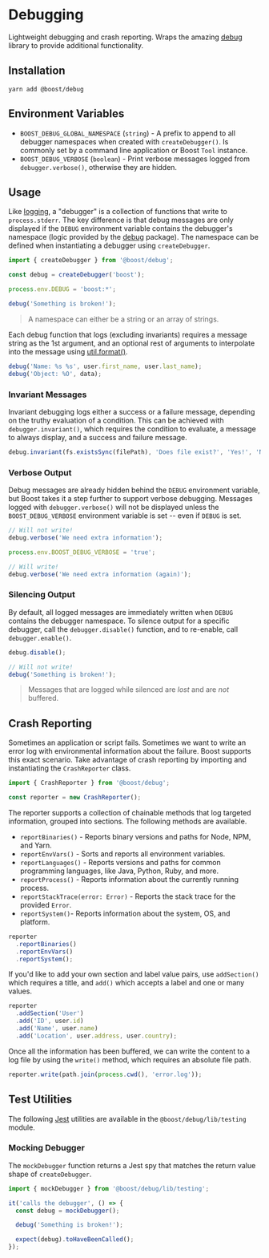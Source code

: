 # Debugging

Lightweight debugging and crash reporting. Wraps the amazing
[debug](https://www.npmjs.com/package/debug) library to provide additional functionality.

## Installation

```
yarn add @boost/debug
```

## Environment Variables

- `BOOST_DEBUG_GLOBAL_NAMESPACE` (`string`) - A prefix to append to all debugger namespaces when
  created with `createDebugger()`. Is commonly set by a command line application or Boost `Tool`
  instance.
- `BOOST_DEBUG_VERBOSE` (`boolean`) - Print verbose messages logged from `debugger.verbose()`,
  otherwise they are hidden.

## Usage

Like [logging](./log.md), a "debugger" is a collection of functions that write to `process.stderr`.
The key difference is that debug messages are only displayed if the `DEBUG` environment variable
contains the debugger's namespace (logic provided by the
[debug](https://www.npmjs.com/package/debug) package). The namespace can be defined when
instantiating a debugger using `createDebugger`.

```ts
import { createDebugger } from '@boost/debug';

const debug = createDebugger('boost');

process.env.DEBUG = 'boost:*';

debug('Something is broken!');
```

> A namespace can either be a string or an array of strings.

Each debug function that logs (excluding invariants) requires a message string as the 1st argument,
and an optional rest of arguments to interpolate into the message using
[util.format()](https://nodejs.org/api/util.html#util_util_format_format_args).

```ts
debug('Name: %s %s', user.first_name, user.last_name);
debug('Object: %O', data);
```

### Invariant Messages

Invariant debugging logs either a success or a failure message, depending on the truthy evaluation
of a condition. This can be achieved with `debugger.invariant()`, which requires the condition to
evaluate, a message to always display, and a success and failure message.

```ts
debug.invariant(fs.existsSync(filePath), 'Does file exist?', 'Yes!', 'No');
```

### Verbose Output

Debug messages are already hidden behind the `DEBUG` environment variable, but Boost takes it a step
further to support verbose debugging. Messages logged with `debugger.verbose()` will not be
displayed unless the `BOOST_DEBUG_VERBOSE` environment variable is set -- even if `DEBUG` is set.

```ts
// Will not write!
debug.verbose('We need extra information');

process.env.BOOST_DEBUG_VERBOSE = 'true';

// Will write!
debug.verbose('We need extra information (again)');
```

### Silencing Output

By default, all logged messages are immediately written when `DEBUG` contains the debugger
namespace. To silence output for a specific debugger, call the `debugger.disable()` function, and to
re-enable, call `debugger.enable()`.

```ts
debug.disable();

// Will not write!
debug('Something is broken!');
```

> Messages that are logged while silenced are _lost_ and are _not_ buffered.

## Crash Reporting

Sometimes an application or script fails. Sometimes we want to write an error log with environmental
information about the failure. Boost supports this exact scenario. Take advantage of crash reporting
by importing and instantiating the `CrashReporter` class.

```ts
import { CrashReporter } from '@boost/debug';

const reporter = new CrashReporter();
```

The reporter supports a collection of chainable methods that log targeted information, grouped into
sections. The following methods are available.

- `reportBinaries()` - Reports binary versions and paths for Node, NPM, and Yarn.
- `reportEnvVars()` - Sorts and reports all environment variables.
- `reportLanguages()` - Reports versions and paths for common programming languages, like Java,
  Python, Ruby, and more.
- `reportProcess()` - Reports information about the currently running process.
- `reportStackTrace(error: Error)` - Reports the stack trace for the provided `Error`.
- `reportSystem()`- Reports information about the system, OS, and platform.

```ts
reporter
  .reportBinaries()
  .reportEnvVars()
  .reportSystem();
```

If you'd like to add your own section and label value pairs, use `addSection()` which requires a
title, and `add()` which accepts a label and one or many values.

```ts
reporter
  .addSection('User')
  .add('ID', user.id)
  .add('Name', user.name)
  .add('Location', user.address, user.country);
```

Once all the information has been buffered, we can write the content to a log file by using the
`write()` method, which requires an absolute file path.

```ts
reporter.write(path.join(process.cwd(), 'error.log'));
```

## Test Utilities

The following [Jest](https://github.com/facebook/jest) utilities are available in the
`@boost/debug/lib/testing` module.

### Mocking Debugger

The `mockDebugger` function returns a Jest spy that matches the return value shape of
`createDebugger`.

```ts
import { mockDebugger } from '@boost/debug/lib/testing';

it('calls the debugger', () => {
  const debug = mockDebugger();

  debug('Something is broken!');

  expect(debug).toHaveBeenCalled();
});
```
